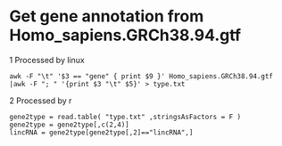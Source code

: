# Get gene annotation from Homo_sapiens.GRCh38.94.gtf
1 Processed by linux  
```
awk -F "\t" '$3 == "gene" { print $9 }' Homo_sapiens.GRCh38.94.gtf |awk -F "; " '{print $3 "\t" $5}' > type.txt
```   
2 Processed by r  
```
gene2type = read.table( "type.txt" ,stringsAsFactors = F )  
gene2type = gene2type[,c(2,4)]  
lincRNA = gene2type[gene2type[,2]=="lincRNA",]
```
